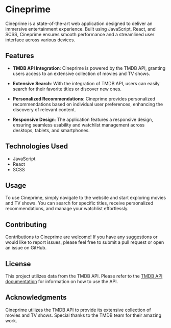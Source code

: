 # Cineprime

Cineprime is a state-of-the-art web application designed to deliver an immersive entertainment experience. Built using JavaScript, React, and SCSS, Cineprime ensures smooth performance and a streamlined user interface across various devices.

## Features

- **TMDB API Integration**: Cineprime is powered by the TMDB API, granting users access to an extensive collection of movies and TV shows.
  
- **Extensive Search**: With the integration of TMDB API, users can easily search for their favorite titles or discover new ones.
  
- **Personalized Recommendations**: Cineprime provides personalized recommendations based on individual user preferences, enhancing the discovery of relevant content.
  
- **Responsive Design**: The application features a responsive design, ensuring seamless usability and watchlist management across desktops, tablets, and smartphones.

## Technologies Used

- JavaScript
- React
- SCSS

## Usage

To use Cineprime, simply navigate to the website and start exploring movies and TV shows. You can search for specific titles, receive personalized recommendations, and manage your watchlist effortlessly.

## Contributing

Contributions to Cineprime are welcome! If you have any suggestions or would like to report issues, please feel free to submit a pull request or open an issue on GitHub.

## License

This project utilizes data from the TMDB API. Please refer to the [TMDB API documentation](https://developer.themoviedb.org/reference/intro/getting-started) for information on how to use the API.

## Acknowledgments

Cineprime utilizes the TMDB API to provide its extensive collection of movies and TV shows. Special thanks to the TMDB team for their amazing work.
